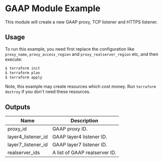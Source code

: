 # GAAP Module Example

This module will create a new GAAP proxy, TCP listener and HTTPS listener.

## Usage

To run this example, you need first replace the configuration like `proxy_name`, `proxy_access_region` and `proxy_realserver_region` etc, and then execute:

```bash
$ terraform init
$ terraform plan
$ terraform apply
```

Note, this example may create resources which cost money. Run `terraform destroy` if you don't need these resources.

## Outputs

| Name | Description |
|------|-------------|
| proxy_id | GAAP proxy ID. |
| layer4_listener_id | GAAP layer4 listener ID. |
| layer7_listener_id | GAAP layer7 listener ID. |
| realserver_ids | A list of GAAP realserver ID. |

